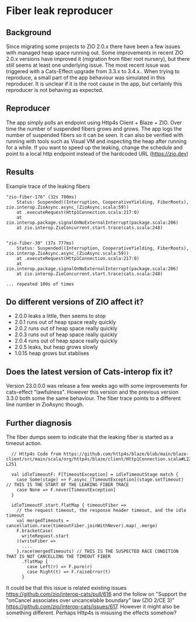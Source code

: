 # Fiber leak reproducer

## Background
Since migrating some projects to ZIO 2.0.x there have been a few issues with managed heap space running out. Some improvements in recent ZIO 2.0.x versions have improved it (migration from fiber root nursery), but there still seems at least one underlying issue. The most recent issue was triggered with a Cats-Effect upgrade from 3.3.x to 3.4.x.. When trying to reproduce, a small part of the app behaviour was simulated in this reproducer. It is unclear if it is the root cause in the app, but certainly this reproducer is not behaving as expected.

## Reproducer

The app simply polls an endpoint using Http4s Client + Blaze + ZIO. Over time the number of suspended fibers grows and grows. The app logs the number of suspended fibers so it can be seen. It can also be verified with running with tools such as Visual VM and inspecting the heap after running for a while. If you want to speed up the leaking, change the schedule and point to a local http endpoint instead of the hardcoded URL (https://zio.dev)

## Results

Example trace of the leaking fibers

```
"zio-fiber-176" (32s 780ms) 
	Status: Suspended((Interruption, CooperativeYielding, FiberRoots), zio.interop.ZioAsync.async_(ZioAsync.scala:59))
	at .executeRequest(Http1Connection.scala:217:0)
	at zio.interop.package.signalOnNoExternalInterrupt(package.scala:206)
	at zio.interop.ZioConcurrent.start.trace(cats.scala:248)


"zio-fiber-39" (37s 777ms) 
	Status: Suspended((Interruption, CooperativeYielding, FiberRoots), zio.interop.ZioAsync.async_(ZioAsync.scala:59))
	at .executeRequest(Http1Connection.scala:217:0)
	at zio.interop.package.signalOnNoExternalInterrupt(package.scala:206)
	at zio.interop.ZioConcurrent.start.trace(cats.scala:248)
	
... repeated 100s of times	
```
## Do different versions of ZIO affect it?


* 2.0.0 leaks a little, then seems to stop
* 2.0.1 runs out of heap space really quickly
* 2.0.2 runs out of heap space really quickly
* 2.0.3 runs out of heap space really quickly
* 2.0.4 runs out of heap space really quickly
* 2.0.5 leaks, but heap grows slowly
* 1.0.15 heap grows but stablises

## Does the latest version of Cats-interop fix it?
Version 23.0.0.0 was release a few weeks ago with some improvements for cats-effect "lawfulness". However this version and the previous version 3.3.0 both some the same behaviour. The fiber trace points to a different line number in ZioAsync though.

## Further diagnosis
The fiber dumps seem to indicate that the leaking fiber is started as a timeout action.

```
  // Http4s Code from https://github.com/http4s/blaze/blob/main/blaze-client/src/main/scala/org/http4s/blaze/client/Http1Connection.scala#L221-L251
    
  val idleTimeoutF: F[TimeoutException] = idleTimeoutStage match {
    case Some(stage) => F.async_[TimeoutException](stage.setTimeout) // THIS IS THE START OF THE LEAKING FIBER TRACE
    case None => F.never[TimeoutException]
  }

  idleTimeoutF.start.flatMap { timeoutFiber =>
    // the request timeout, the response header timeout, and the idle timeout
    val mergedTimeouts = cancellation.race(timeoutFiber.joinWithNever).map(_.merge)
    F.bracketCase(
      writeRequest.start
    )(writeFiber =>
      ....
    }.race(mergedTimeouts) // THIS IS THE SUSPECTED RACE CONDITION THAT IS NOT CANCELLING THE TIMEOUT FIBER
      .flatMap {
        case Left(r) => F.pure(r)
        case Right(t) => F.raiseError(t)
      }
```

It could be that this issue is related existing issues https://github.com/zio/interop-cats/pull/616
and the follow on "Support the "onCancel associates over uncancelable boundary" law (ZIO 2/CE 3)" https://github.com/zio/interop-cats/issues/617. However it might also be something different. Perhaps Http4s is misusing the effects somehow?